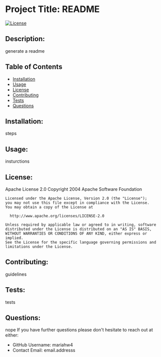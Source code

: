  # Project Title: README 
  [![License](https://img.shields.io/badge/License-Apache%202.0-blue.svg)](https://opensource.org/license/apache2-0-php/)

  ## Description: 

  generate a readme 

  ## Table of Contents
  * [Installation](##-Installation)
  * [Usage](##-Usage)
  * [License](##-License)
  * [Contributing](##-Contributing)
  * [Tests](##-Tests)
  * [Questions](##-Questions)

  ## Installation: 

  steps

  ## Usage: 

  insturctions 

  ## License: 

  Apache License 2.0 
  Copyright 2004 Apache Software Foundation

    Licensed under the Apache License, Version 2.0 (the "License");
    you may not use this file except in compliance with the License.
    You may obtain a copy of the License at
 
      http://www.apache.org/licenses/LICENSE-2.0
 
    Unless required by applicable law or agreed to in writing, software
    distributed under the License is distributed on an "AS IS" BASIS,
    WITHOUT WARRANTIES OR CONDITIONS OF ANY KIND, either express or implied.
    See the License for the specific language governing permissions and
    limitations under the License.

  ## Contributing: 

  guidelines

  ## Tests: 

  tests 
  
  ## Questions: 

  nope 
  If you have further questions please don't hesitate to reach out at either:
* GitHub Username: mariahw4
* Contact Email: email.addresss


